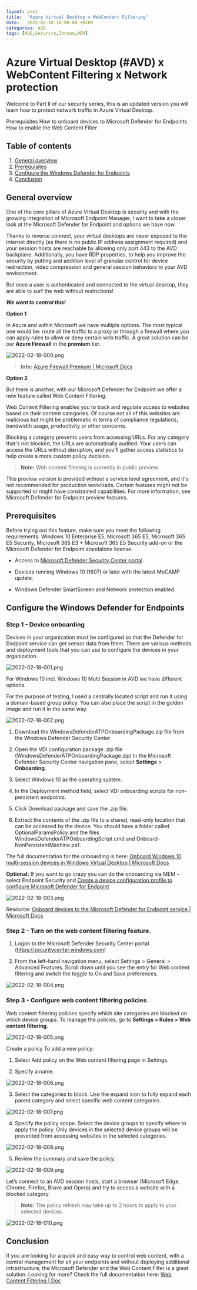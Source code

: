 ```yaml
---
layout: post
title:  "Azure Virtual Desktop x WebContent Filtering"
date:   2022-02-18 10:00:00 +0100
categories: AVD
tags: [AVD,Security,Intune,MEM]
---
```

# Azure Virtual Desktop (#AVD) x WebContent Filtering x Network protection

Welcome to Part II of our security series, this is an updated version you will learn how to protect network traffic in Azure Virtual Desktop.

Prerequisites
How to onboard devices to Microsoft Defender for Endpoints
How to enable the Web Content Filter

## Table of contents
1. [General overview](#General-overview)
2. [Prerequisites](#Prerequisites)
3. [Configure the Windows Defender for Endpoints](#Configure-the-Windows-Defender-for-Endpoints)
4. [Conclusion](#Conclusion)

## General overview ##
One of the core pillars of Azure Virtual Desktop is security and with the growing integration of Microsoft Endpoint Manager, I want to take a closer look at the Microsoft Defender for Endpoint and options we have now.

Thanks to reverse connect, your virtual desktops are never exposed to the internet directly (as there is no public IP address assignment required) and your session hosts are reachable by allowing only port 443 to the AVD backplane. Additionally, you have RDP properties, to help you improve the security by putting and addition level of granular control for device redirection, video compression and general session behaviors to your AVD environment.

But once a user is authenticated and connected to the virtual desktop, they are able to surf the web without restrictions!

***We want to control this!***

**Option 1**

In Azure and within Microsoft we have multiple options. The most typical one would be: route all the traffic to a proxy or through a firewall where you can apply rules to allow or deny certain web traffic.
A great solution can be our **Azure Firewall** in the **premium** tier.

![2022-02-18-000.png](/assets/img/2022-02-18/2022-02-18-000.png)

> **Info:** [Azure Firewall Premium | Microsoft Docs](https://docs.microsoft.com/en-us/azure/firewall/premium-features)

**Option 2**

But there is another, with our Microsoft Defender for Endpoint we offer a new feature called Web Content Filtering.

Web Content Filtering enables you to track and regulate access to websites based on their content categories. Of course not all of this websites are malicious but might be problematic in terms of compliance regulations, bandwidth usage, productivity or other concerns.

Blocking a category prevents users from accessing URLs. For any category that's not blocked, the URLs are automatically audited. Your users can access the URLs without disruption, and you'll gather access statistics to help create a more custom policy decision.

> **Note:** Web content filtering is currently in public preview.

This preview version is provided without a service level agreement, and it's not recommended for production workloads. Certain features might not be supported or might have constrained capabilities. For more information, see Microsoft Defender for Endpoint preview features.

## Prerequisites ##
Before trying out this feature, make sure you meet the following requirements:
Windows 10 Enterprise E5, Microsoft 365 E5, Microsoft 365 E5 Security, Microsoft 365 E3 + Microsoft 365 E5 Security add-on or the Microsoft Defender for Endpoint standalone license.

- Access to [Microsoft Defender Security Center portal](https://securitycenter.windows.com).

- Devices running Windows 10 (1607) or later with the latest MoCAMP update.

- Windows Defender SmartScreen and Network protection enabled.

## Configure the Windows Defender for Endpoints ##
### Step 1 - Device onboarding

Devices in your organization must be configured so that the Defender for Endpoint service can get sensor data from them. There are various methods and deployment tools that you can use to configure the devices in your organization.

![2022-02-18-001.png](/assets/img/2022-02-18/2022-02-18-001.png)

For Windows 10 incl. Windows 10 Multi Session in AVD we have different options. 

For the purpose of testing, I used a centrally located script and run it using a domain-based group policy. You can also place the script in the golden image and run it in the same way.

![2022-02-18-002.png](/assets/img/2022-02-18/2022-02-18-002.png)

1. Download the WindowsDefenderATPOnboardingPackage.zip file from the Windows Defender Security Center

2. Open the VDI configuration package .zip file (WindowsDefenderATPOnboardingPackage.zip)
In the Microsoft Defender Security Center navigation pane, select **Settings** > **Onboarding**.

3. Select Windows 10 as the operating system.

4. In the Deployment method field, select VDI onboarding scripts for non-persistent endpoints.

5. Click Download package and save the .zip file.

6. Extract the contents of the .zip file to a shared, read-only location that can be accessed by the device. You should have a folder called OptionalParamsPolicy and the files WindowsDefenderATPOnboardingScript.cmd and Onboard-NonPersistentMachine.ps1.

The full documentation for the onboarding is here: [Onboard Windows 10 multi-session devices in Windows Virtual Desktop | Microsoft Docs](https://docs.microsoft.com/en-us/microsoft-365/security/defender-endpoint/onboard-windows-multi-session-device?view=o365-worldwide)

**Optional:** If you want to go crazy you can do the onboarding via MEM - select Endpoint Security and [Create a device configuration profile to configure Microsoft Defender for Endpoint](https://endpoint.microsoft.com/)

![2022-02-18-003.png](/assets/img/2022-02-18/2022-02-18-003.png)

Resource: [Onboard devices to the Microsoft Defender for Endpoint service | Microsoft Docs](https://docs.microsoft.com/en-us/microsoft-365/security/defender-endpoint/onboard-configure?view=o365-worldwide)

### Step 2 -  Turn on the web content filtering feature.

1. Logon to the Microsoft Defender Security Center portal (https://securitycenter.windows.com)

2. From the left-hand navigation menu, select Settings > General > Advanced Features. Scroll down until you see the entry for Web content filtering and switch the toggle to On and Save preferences.

![2022-02-18-004.png](/assets/img/2022-02-18/2022-02-18-004.png)

### Step 3 - Configure web content filtering policies

Web content filtering policies specify which site categories are blocked on which device groups. To manage the policies, go to **Settings > Rules > Web content filtering**.

![2022-02-18-005.png](/assets/img/2022-02-18/2022-02-18-005.png)

Create a policy
To add a new policy:
1.    Select Add policy on the Web content filtering page in Settings.

2.    Specify a name.

![2022-02-18-006.png](/assets/img/2022-02-18/2022-02-18-006.png)

3.    Select the categories to block. Use the expand icon to fully expand each parent category and select specific web content categories.

![2022-02-18-007.png](/assets/img/2022-02-18/2022-02-18-007.png)

4.    Specify the policy scope. Select the device groups to specify where to apply the policy. Only devices in the selected device groups will be prevented from accessing websites in the selected categories.

![2022-02-18-008.png](/assets/img/2022-02-18/2022-02-18-008.png)

5.    Review the summary and save the policy.

![2022-02-18-009.png](/assets/img/2022-02-18/2022-02-18-009.png)

Let’s connect to an AVD session hosts, start a browser (Microsoft Edge, Chrome, Firefox, Brave and Opera) and try to access a website with a blocked category.

> **Note:** The policy refresh may take up to 2 hours to apply to your selected devices.

![2022-02-18-010.png](/assets/img/2022-02-18/2022-02-18-010.png)

## Conclusion ##

If you are looking for a quick and easy way to control web content, with a central management for all your endpoints and without deploying additional infrastructure, the Microsoft Defender and the Web Content Filter is a great solution.
Looking for more? Check the full documentation here: [Web Content Filtering | Doc](https://docs.microsoft.com/en-us/microsoft-365/security/defender-endpoint/web-content-filtering?view=o365-worldwide)